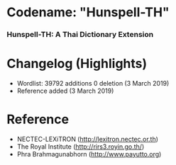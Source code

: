 # Codename: "Hunspell-TH"
### Hunspell-TH: A Thai Dictionary Extension


# Changelog (Highlights)

* Wordlist: 39792 additions 0 deletion (3 March 2019) 
* Reference added (3 March 2019)

# Reference

* NECTEC-LEXiTRON (http://lexitron.nectec.or.th)
* The Royal Institute (http://rirs3.royin.go.th/)
* Phra Brahmagunabhorn (http://www.payutto.org)
